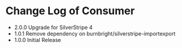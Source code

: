 # Change Log of Consumer

* 2.0.0 Upgrade for SilverStripe 4
* 1.0.1 Remove dependency on burnbright/silverstripe-importexport
* 1.0.0 Initial Release
